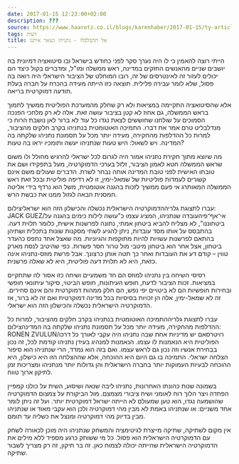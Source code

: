 ```yaml
---
date: 2017-01-15 12:23:00+02:00
description: ???
source: https://www.haaretz.co.il/blogs/karenhaber/2017-01-15/ty-article/0000017f-f8ab-d318-afff-fbeb51970000
tags: דעות
title: אל תתבלבלו - נתניהו נשאר איתנו
---
```


הייתי רוצה להאמין כי לו היה נערך סקר לפני כחודש בישראל ובו סיטואציה דמיונית בה יושבים שניים מהאנשים החזקים במדינה, ראש ממשלה ומו"ל, ומדברים בקול כיצד הם יכולים לעזור זה לאינטרסים של זה, רובו המוחלט של הציבור הישראלי היה רואה בה פסול, שלא לומר עבירה פלילית. תוצאה כזו הייתה מעידה בהכרח על חברה בעלת תודעה דמוקרטית בריאה.

אלא שהסיטואציה התקיימה במציאות ולא רק שחלק מהמערכת הפוליטית ממשיך לתמוך בראש הממשלה, גם אחוז לא קטן בציבור עושה זאת. אלה לא רק מלחכי הפנכה הסמוכים על שולחנו שחוששים לצאת נגדו כל עוד לא ברור לאן נושבת הרוח כי מנדלבליט טרם אמר את דברו. התמיכה האוטומטית בנתניהו בקרב חלקים מהציבור, למרות כל ההדלפות מהחקירה, מעידה יותר מכל על תסמונת נתניהו שלקתה בה המדינה. ויש לשאול: היש טעות שנתניהו יעשה ותומכיו יראו בה טעות?

מה שיוצא מתוך חקירת נתניהו אמור היה לגרום לכל ישראלי להרגיש מחולל ולו משום שראש הממשלה חטא לאמון הציבור, זלזל בערכי הדמוקרטיה, מעל בתפקידו ושם את טובתו האישית לפני טובת המדינה אותה נבחר לשרת. הדברים שעולים משם אינם קשורים לעמדות פוליטיות של שמאל-ימין, זו לא רדיפה פוליטית ובכל זאת ראש הממשלה המאותרג אי פעם ממשיך לזכות בהגנה אוטומטית, משל הוא נרדף בידי אליטה חמסנית הבאה לגזול ממנו את כבשת הרש.

 עברו לתצוגת גלריההדמוקרטיה הישראלית נכשלה והכישלון הזה הוא ישראליצילום: JACK GUEZ/אי־אף־פיהעובדה שנתניהו, המציג עצמו כ"עושה לילות כימים בהגנה על ביטחוננו", לא מצליח להביא ביטחון אמתי, נתונה לפרשנות אישית, כלומר תלוית דעה. בהתבסס על אותו מסד עובדות, ניתן להגיע לשתי מסקנות שונות בתכלית ושתיהן בהתאם לפרשנות עשויות להיות מתוקפות והגיוניות. מה שאצל אחד נתפס כהעדר ביטחון, אצל אחר הוא ביטחון מיטבי מול טרור חסר פשרות. כפי שהיטיב לנסח מארק טווין – קודם דע את העובדות ואחר כך תטה אותן כרצונך. אבל פרשת מוזס-נתניהו אינה כזאת, היא לא תלוית דעה פוליטית, היא לא שאלה פרשנית.

רסיסי השיחה בין נתניהו למוזס הם חד משמעיים ושיחה כזו אסור לה שתתקיים במציאות. זכות הציבור לדעת, חופש העיתונות, חופש הביטוי, סיקור עיתונאי חופשי ובחירות חופשיות הם לא ביטויים יפי נפש, הם חלק ממהות דמוקרטית והם אינם סחירים. זה לא שמאל-ימין, אלה הן זכויות בסיסיות בכל מדינה דמוקרטית ואם זה לא ברור, אז הדמוקרטיה הישראלית נכשלה והכישלון הזה הוא ישראלי.

 עברו לתצוגת גלריההתמיכה האוטומטית בנתניהו בקרב חלקים מהציבור, למרות כל ההדלפות מהחקירה, מעידה יותר מכל על תסמונת נתניהו שלקתה בה המדינהצילום: RONEN ZVULUN/רויטרסאם יש מדיניות אחת שבה נתניהו היה עקבי לאורך כל דרכו הפוליטית היא הנאמנות לו עצמו. הנאמנות למנהיג בעידן נתניהו קודמת לכל, זה נכון בבחירת אנשיו וזה נכון גם לראש עצמו. ואם בזה הוא נמדד, הרי שנתניהו הוא סיפור הצלחה ישראלי. התמיכה בו גם היום היא ההוכחה, אלא שההצלחה הזו היא כישלון, היא ההוכחה לבעיות העמוקות יותר בחברה הישראלית והן גדולות יותר מנתניהו ומצריכות זמן לתיקון ארוך טווח.

בשמונה שנות כהונתו האחרונות, נתניהו ליבה שנאה ושיסוע, השית על כולנו קמפיין הפחדה ויצר הלוך רוח לאומני ושיח ציבורי מצמצם. מול הביקורת על צמצום הדמוקרטיה שהושמעה נגדו, הוא טען שמעולם לא הייתה ישראל דמוקרטית יותר. ועל זה ניתן לומר אחד משניים: או שנתניהו באמת לא מבין מהי דמוקרטיה ולכן הוא עקבי מאוד או שנתניהו מבין בדיוק מהי דמוקרטיה ומנצל את כשליה עד תומם.

אין מקום לשתיקה, שתיקה מייצרת לגיטימציה והמשחק שנתניהו היה מוכן לכאורה לשחק עם הדמוקרטיה הישראלית הוא פסול. כל מי ששותק כרגע מספיד ללא מילים את הדמוקרטיה הישראלית שהייתה יכולה לצמוח כאן. זה בר תיקון, זה רק מצריך לשבור שתיקה.